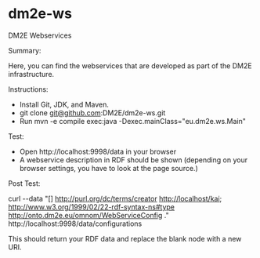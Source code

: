 dm2e-ws
=======

DM2E Webservices

Summary:

Here, you can find the webservices that are developed as part of the DM2E infrastructure.

Instructions:

- Install Git, JDK, and Maven.
- git clone git@github.com:DM2E/dm2e-ws.git
- Run  mvn -e compile exec:java -Dexec.mainClass="eu.dm2e.ws.Main"

Test:

- Open http://localhost:9998/data in your browser
- A webservice description in RDF should be shown
  (depending on your browser settings, you have to look at the page source.)


Post Test:

 curl --data "[] <http://purl.org/dc/terms/creator> <http://localhost/kai>; <http://www.w3.org/1999/02/22-rdf-syntax-ns#type> <http://onto.dm2e.eu/omnom/WebServiceConfig> ." http://localhost:9998/data/configurations

This should return your RDF data and replace the blank node with a new URI.